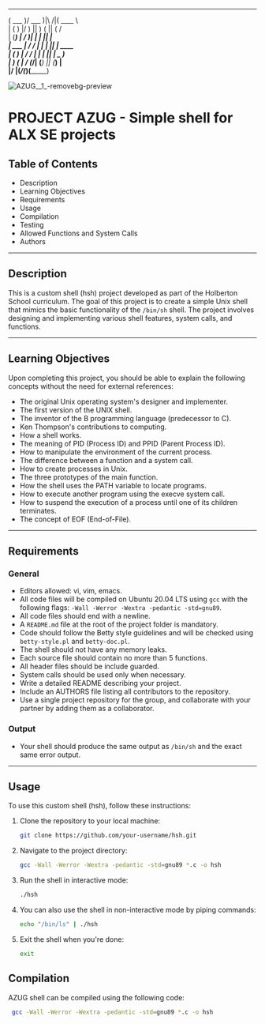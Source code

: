 
 _______  _______           _______   
(  ___  )/ ___   )|\     /|(  ____ \  
| (   ) |\/   )  || )   ( || (    \/  
| (___) |    /   )| |   | || |        
|  ___  |   /   / | |   | || | ____   
| (   ) |  /   /  | |   | || | \_  )  
| )   ( | /   (_/\| (___) || (___) |  
|/     \|(_______/(_______)(_______)  
                                      

![AZUG__1_-removebg-preview](https://github.com/Mourad-Azouga/simple_shell/assets/130150919/956af586-2f4b-42ad-bbf5-34370625ae27)
# PROJECT AZUG - Simple shell for ALX SE projects


## Table of Contents

- Description
- Learning Objectives
- Requirements
- Usage
- Compilation
- Testing
- Allowed Functions and System Calls
- Authors

---

## Description

This is a custom shell (hsh) project developed as part of the Holberton School curriculum. The goal of this project is to create a simple Unix shell that mimics the basic functionality of the `/bin/sh` shell. The project involves designing and implementing various shell features, system calls, and functions.

---

## Learning Objectives

Upon completing this project, you should be able to explain the following concepts without the need for external references:

- The original Unix operating system's designer and implementer.
- The first version of the UNIX shell.
- The inventor of the B programming language (predecessor to C).
- Ken Thompson's contributions to computing.
- How a shell works.
- The meaning of PID (Process ID) and PPID (Parent Process ID).
- How to manipulate the environment of the current process.
- The difference between a function and a system call.
- How to create processes in Unix.
- The three prototypes of the main function.
- How the shell uses the PATH variable to locate programs.
- How to execute another program using the execve system call.
- How to suspend the execution of a process until one of its children terminates.
- The concept of EOF (End-of-File).

---

## Requirements

### General

- Editors allowed: vi, vim, emacs.
- All code files will be compiled on Ubuntu 20.04 LTS using `gcc` with the following flags: `-Wall -Werror -Wextra -pedantic -std=gnu89`.
- All code files should end with a newline.
- A `README.md` file at the root of the project folder is mandatory.
- Code should follow the Betty style guidelines and will be checked using `betty-style.pl` and `betty-doc.pl`.
- The shell should not have any memory leaks.
- Each source file should contain no more than 5 functions.
- All header files should be include guarded.
- System calls should be used only when necessary.
- Write a detailed README describing your project.
- Include an AUTHORS file listing all contributors to the repository.
- Use a single project repository for the group, and collaborate with your partner by adding them as a collaborator.

### Output

- Your shell should produce the same output as `/bin/sh` and the exact same error output.

---

## Usage

To use this custom shell (hsh), follow these instructions:

1. Clone the repository to your local machine:

   ```bash
   git clone https://github.com/your-username/hsh.git
2. Navigate to the project directory:
    ```bash
    gcc -Wall -Werror -Wextra -pedantic -std=gnu89 *.c -o hsh
3. Run the shell in interactive mode:
     ```bash
     ./hsh
4. You can also use the shell in non-interactive mode by piping commands:
     ```bash
    echo "/bin/ls" | ./hsh
5. Exit the shell when you're done:
     ```bash
     exit
## Compilation

AZUG shell can be compiled using the following code:
   ```bash
    gcc -Wall -Werror -Wextra -pedantic -std=gnu89 *.c -o hsh

